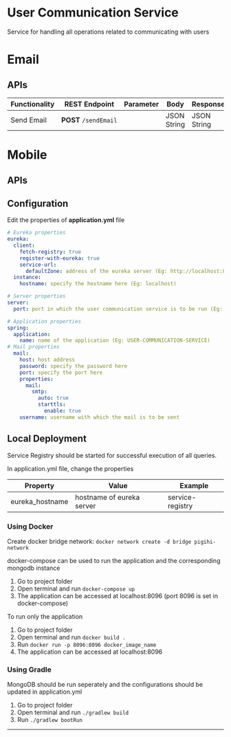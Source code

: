 # User Communication Service

Service for handling all operations related to communicating with users

# Email

## APIs

| Functionality | REST Endpoint | Parameter | Body | Response |
| --- | --- | --- | --- | --- |
| Send Email | **POST** `/sendEmail` |     | JSON String | JSON String |

# Mobile

## APIs

## Configuration

Edit the properties of **application.yml** file

```yaml
# Eureka properties 
eureka:
  client:
    fetch-registry: true
    register-with-eureka: true
    service-url:
      defaultZone: address of the eureka server (Eg: http://localhost:8761/eureka)
  instance:
    hostname: specify the hostname here (Eg: localhost)

# Server properties
server:
  port: port in which the user communication service is to be run (Eg: 8096)

# Application properties
spring:
  application:
    name: name of the application (Eg: USER-COMMUNICATION-SERVICE)
# Mail properties
  mail:
    host: host address
    password: specify the password here
    port: specify the port here
    properties:
      mail:
        smtp:
          auto: true
          starttls:
            enable: true
    username: username with which the mail is to be sent
```

## Local Deployment

Service Registry should be started for successful execution of all queries.

In application.yml file, change the properties

| Property | Value | Example |
| --- | --- | --- |
| eureka_hostname | hostname of eureka server | service-registry |

### Using Docker

Create docker bridge network: `docker network create -d bridge pigihi-network`

docker-compose can be used to run the application and the corresponding mongodb instance

1. Go to project folder
2. Open terminal and run `docker-compose up`
3. The application can be accessed at localhost:8096 (port 8096 is set in docker-compose)

To run only the application

1.  Go to project folder
2.  Open terminal and run `docker build .`
3.  Run `docker run -p 8096:8096 docker_image_name`
4.  The application can be accessed at localhost:8096

### Using Gradle

MongoDB should be run seperately and the configurations should be updated in application.yml

1.  Go to project folder
2.  Open terminal and run `./gradlew build`
3.  Run `./gradlew bootRun`

* * *
